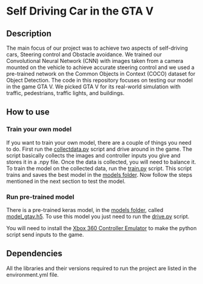 # Self Driving Car in the GTA V #

## Description ##

The main focus of our project was to achieve two aspects of self-driving cars, Steering control and Obstacle avoidance. We trained our Convolutional Neural Network (CNN) with images taken from a camera mounted on the vehicle to achieve accurate steering control and we used a pre-trained network on the Common Objects in Context (COCO) dataset for Object Detection. The code in this repository focuses on testing our model in the game GTA V. We picked GTA V for its real-world simulation with traffic, pedestrians, traffic lights, and buildings.

## How to use ##

### Train your own model ###

If you want to train your own model, there are a couple of things you need to do. First run the [collectdata.py](https://github.com/AnkithGujar/Self-Driving-Car-in-GTA-V/blob/master/collectdata.py) script and drive around in the game. The script basically collects the images and controller inputs you give and stores it in a .npy file. Once the data is collected, you will need to balance it. To train the model on the collected data, run the [train.py](https://github.com/AnkithGujar/Self-Driving-Car-in-GTA-V/blob/master/train.py) script. This script trains and saves the best model in the [models folder](https://github.com/AnkithGujar/Self-Driving-Car-in-GTA-V/tree/master/models). Now follow the steps mentioned in the next section to test the model.

### Run pre-trained model ###

There is a pre-trained keras model, in the [models folder](https://github.com/AnkithGujar/Self-Driving-Car-in-GTA-V/tree/master/models), called [model_gtav.h5](https://github.com/AnkithGujar/Self-Driving-Car-in-GTA-V/blob/master/models/model_gtav.h5). To use this model you just need to run the [drive.py](https://github.com/AnkithGujar/Self-Driving-Car-in-GTA-V/blob/master/drive.py) script.

You will need to install the [Xbox 360 Controller Emulator](https://www.x360ce.com/) to make the python script send inputs to the game.

## Dependencies ##

All the libraries and their versions required to run the project are listed in the environment.yml file.